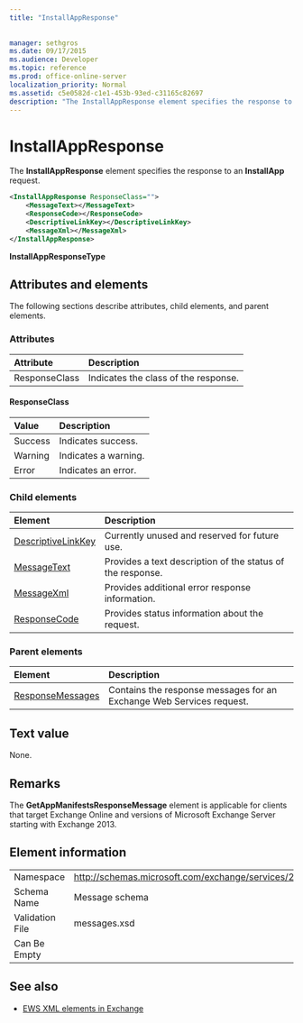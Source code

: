 ```yaml
---
title: "InstallAppResponse"
 
 
manager: sethgros
ms.date: 09/17/2015
ms.audience: Developer
ms.topic: reference
ms.prod: office-online-server
localization_priority: Normal
ms.assetid: c5e0582d-c1e1-453b-93ed-c31165c82697
description: "The InstallAppResponse element specifies the response to an InstallApp request."
---
```


# InstallAppResponse

The **InstallAppResponse** element specifies the response to an **InstallApp** request. 
  
```xml
<InstallAppResponse ResponseClass="">
    <MessageText></MessageText>
    <ResponseCode></ResponseCode>
    <DescriptiveLinkKey></DescriptiveLinkKey>
    <MessageXml></MessageXml>
</InstallAppResponse>
```

 **InstallAppResponseType**
## Attributes and elements

The following sections describe attributes, child elements, and parent elements.
  
### Attributes

|**Attribute**|**Description**|
|:-----|:-----|
|ResponseClass  <br/> |Indicates the class of the response.  <br/> |
   
#### ResponseClass

|**Value**|**Description**|
|:-----|:-----|
|Success  <br/> |Indicates success.  <br/> |
|Warning  <br/> |Indicates a warning.  <br/> |
|Error  <br/> |Indicates an error.  <br/> |
   
### Child elements

|**Element**|**Description**|
|:-----|:-----|
|[DescriptiveLinkKey](descriptivelinkkey.md) <br/> |Currently unused and reserved for future use.  <br/> |
|[MessageText](messagetext.md) <br/> |Provides a text description of the status of the response.  <br/> |
|[MessageXml](messagexml.md) <br/> |Provides additional error response information.  <br/> |
|[ResponseCode](responsecode.md) <br/> |Provides status information about the request.  <br/> |
   
### Parent elements

|**Element**|**Description**|
|:-----|:-----|
|[ResponseMessages](responsemessages.md) <br/> |Contains the response messages for an Exchange Web Services request.  <br/> |
   
## Text value

None.
  
## Remarks

The **GetAppManifestsResponseMessage** element is applicable for clients that target Exchange Online and versions of Microsoft Exchange Server starting with Exchange 2013. 
  
## Element information

|||
|:-----|:-----|
|Namespace  <br/> |http://schemas.microsoft.com/exchange/services/2006/messages  <br/> |
|Schema Name  <br/> |Message schema  <br/> |
|Validation File  <br/> |messages.xsd  <br/> |
|Can Be Empty  <br/> ||
   
## See also



- [EWS XML elements in Exchange](ews-xml-elements-in-exchange.md)

